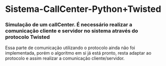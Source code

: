 # Sistema-CallCenter-Python+Twisted

### Simulação de um callCenter. É necessário realizar a comunicação cliente e servidor no sistema através do protocolo Twisted

Essa parte de comunicação utilizando o protocolo ainda não foi implementada, porém o algoritmo em si já está pronto, 
resta adaptar ao protocolo e assim realizar a comunicação cliente/servidor. 
